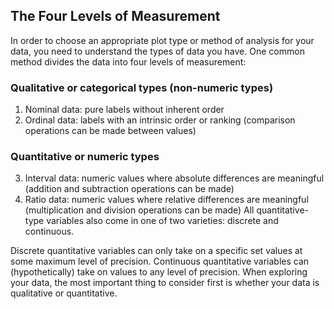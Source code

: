 ## The Four Levels of Measurement
In order to choose an appropriate plot type or method of analysis for your data, you need to understand the types of data you have. One common method divides the data into four levels of measurement:

### Qualitative or categorical types (non-numeric types)
1. Nominal data: pure labels without inherent order
2. Ordinal data: labels with an intrinsic order or ranking (comparison operations can be made between values)

### Quantitative or numeric types
3. Interval data: numeric values where absolute differences are meaningful (addition and subtraction operations can be made)
4. Ratio data: numeric values where relative differences are meaningful (multiplication and division operations can be made)
All quantitative-type variables also come in one of two varieties: discrete and continuous.

Discrete quantitative variables can only take on a specific set values at some maximum level of precision.
Continuous quantitative variables can (hypothetically) take on values to any level of precision.
When exploring your data, the most important thing to consider first is whether your data is qualitative or quantitative. 